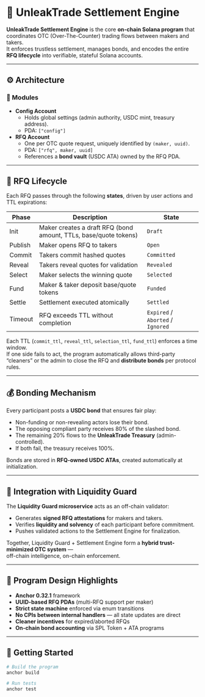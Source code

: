 # 🧩 UnleakTrade Settlement Engine

**UnleakTrade Settlement Engine** is the core **on-chain Solana program** that coordinates OTC (Over-The-Counter) trading flows between makers and takers.  
It enforces trustless settlement, manages bonds, and encodes the entire **RFQ lifecycle** into verifiable, stateful Solana accounts.

---

## ⚙️ Architecture

### 🧱 Modules

- **Config Account**
  - Holds global settings (admin authority, USDC mint, treasury address).
  - PDA: `["config"]`
- **RFQ Account**
  - One per OTC quote request, uniquely identified by `(maker, uuid)`.
  - PDA: `["rfq", maker, uuid]`
  - References a **bond vault** (USDC ATA) owned by the RFQ PDA.

---

## 🔄 RFQ Lifecycle

Each RFQ passes through the following **states**, driven by user actions and TTL expirations:

| Phase | Description | State |
|-------|--------------|-------|
| Init | Maker creates a draft RFQ (bond amount, TTLs, base/quote tokens) | `Draft` |
| Publish | Maker opens RFQ to takers | `Open` |
| Commit | Takers commit hashed quotes | `Committed` |
| Reveal | Takers reveal quotes for validation | `Revealed` |
| Select | Maker selects the winning quote | `Selected` |
| Fund | Maker & taker deposit base/quote tokens | `Funded` |
| Settle | Settlement executed atomically | `Settled` |
| Timeout | RFQ exceeds TTL without completion | `Expired` / `Aborted` / `Ignored` |

Each TTL (`commit_ttl`, `reveal_ttl`, `selection_ttl`, `fund_ttl`) enforces a time window.  
If one side fails to act, the program automatically allows third-party “cleaners” or the admin to close the RFQ and **distribute bonds** per protocol rules.

---

## 💰 Bonding Mechanism

Every participant posts a **USDC bond** that ensures fair play:

- Non-funding or non-revealing actors lose their bond.
- The opposing compliant party receives 80% of the slashed bond.
- The remaining 20% flows to the **UnleakTrade Treasury** (admin-controlled).
- If both fail, the treasury receives 100%.

Bonds are stored in **RFQ-owned USDC ATAs**, created automatically at initialization.

---

## 🔗 Integration with Liquidity Guard

The **Liquidity Guard microservice** acts as an off-chain validator:

- Generates **signed RFQ attestations** for makers and takers.
- Verifies **liquidity and solvency** of each participant before commitment.
- Pushes validated actions to the Settlement Engine for finalization.

Together, Liquidity Guard + Settlement Engine form a **hybrid trust-minimized OTC system** —  
off-chain intelligence, on-chain enforcement.

---

## 🧠 Program Design Highlights

- **Anchor 0.32.1** framework
- **UUID-based RFQ PDAs** (multi-RFQ support per maker)
- **Strict state machine** enforced via enum transitions
- **No CPIs between internal handlers** — all state updates are direct
- **Cleaner incentives** for expired/aborted RFQs
- **On-chain bond accounting** via SPL Token + ATA programs

---

## 🧰 Getting Started

```bash
# Build the program
anchor build

# Run tests
anchor test
```
